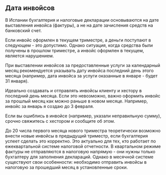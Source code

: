## Дата инвойсов

В Испании бухгалтерия и налоговые декларации основываются на дате выставления инвойса (фактуры), а не на дате
зачисления средств на банковский счет.

Если инвойс оформлен в текущем триместре, а деньги поступают в следующем - это допустимо. Однако ситуация, когда
средства были получены в прошлом триместре, а инвойс оформлен в текущем, является нарушением.

При выставлении инвойсов за предоставленные услуги за календарный месяц рекомендуется указывать дату инвойса последний
день этого месяца (например, дата инвойса за услуги оказанные в январе - будет 31 января).

Идеально создавать и отправлять инвойсы клиенту и хестору в последний день месяца. Если это невозможно, важно оформить
инвойс за прошлый месяц как можно раньше в новом месяце. Например, инвойс за январь я создаю до 3 февраля.

Если вы ошиблись в инвойсе (например, указали неправильную сумму), срочно свяжитесь с хестором и сообщите об этом.

До 20 числа первого месяца нового триместра теоретически возможно внести новые инвойсы в предыдущий триместр, если
бухгалтерия успеет сделать это корректно. Это актуально для тех, кто работает по ежеквартальной системе налоговой
отчетности. В квартальном режиме фактуры не отправляются в налоговую напрямую - они нужны только бухгалтеру для
заполнения деклараций. Однако в месячной системе существуют свои особенности: необходимо отправить инвойсы в налоговую
за прошедший месяц в установленные сроки.
